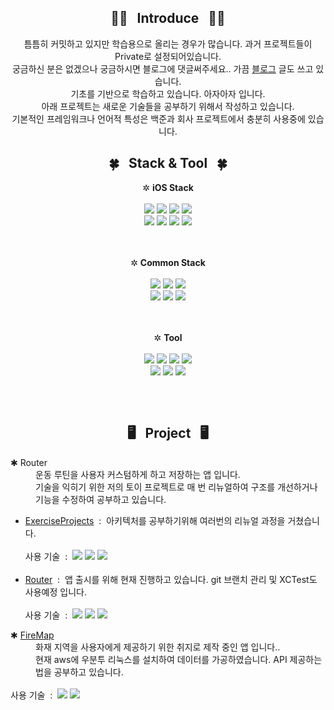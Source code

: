 <div align="center">
  <h2>👋🏼&nbsp;&nbsp;
  Introduce
  &nbsp;&nbsp;👋🏼
  </h2>
  틈틈히 커밋하고 있지만 학습용으로 올리는 경우가 많습니다. 과거 프로젝트들이 Private로 설정되어있습니다.
  <br>궁금하신 분은 없겠으나 궁금하시면 블로그에 댓글써주세요..
  가끔 <a href="https://blog.naver.com/gilgim">블로그</a> 글도 쓰고 있습니다.
  <br>기초를 기반으로 학습하고 있습니다. 아자아자 입니다.
  <br>아래 프로젝트는 새로운 기술들을 공부하기 위해서 작성하고 있습니다.
  <br>기본적인 프레임워크나 언어적 특성은 백준과 회사 프로젝트에서 충분히 사용중에 있습니다.
</div>
<div align="center">
  <h2>🍀&nbsp;&nbsp;
  Stack & Tool
  &nbsp;&nbsp;🍀
  </h2>
  ✲ <strong>iOS Stack</strong><br><br>
  <img src="https://img.shields.io/badge/UIKit-698269?style=for-the-badge&logo=JSON Web Tokens&logoColor=white">
  <img src="https://img.shields.io/badge/SwiftUI-00425A?style=for-the-badge&logo=JSON Web Tokens&logoColor=white">
  <img src="https://img.shields.io/badge/Combine-86A3B8?style=for-the-badge&logo=JSON Web Tokens&logoColor=white">
  <img src="https://img.shields.io/badge/WebKit-FFB26B?style=for-the-badge&logo=JSON Web Tokens&logoColor=black">
  <br>
  <img src="https://img.shields.io/badge/RxSwift-B7178C?style=for-the-badge&logo=ReactiveX&logoColor=white">
  <img src="https://img.shields.io/badge/FireBase-FFCA28?style=for-the-badge&logo=Firebase&logoColor=white">
  <img src="https://img.shields.io/badge/KakaoLink-FFCD00?style=for-the-badge&logo=KakaoTalk&logoColor=white">
  <img src="https://img.shields.io/badge/React_Native-61DAFB?style=for-the-badge&logo=React&logoColor=black">
  <br><br><br>
  
  ✲ <strong>Common Stack</strong><br><br>
  <img src="https://img.shields.io/badge/swift-F05138?style=for-the-badge&logo=Swift&logoColor=white">
  <img src="https://img.shields.io/badge/Objective_C-A8B9CC?style=for-the-badge&logo=Apple&logoColor=black">
  <img src="https://img.shields.io/badge/C-FFD400?style=for-the-badge&logo=C&logoColor=white">
  <br>
  <img src="https://img.shields.io/badge/python-3776AB?style=for-the-badge&logo=Python&logoColor=white">
  <img src="https://img.shields.io/badge/HTML-E34F26?style=for-the-badge&logo=HTML5&logoColor=white">
  <img src="https://img.shields.io/badge/JavaScript-F7DF1E?style=for-the-badge&logo=JavaScript&logoColor=white">
  <br><br><br>
  
  ✲ <strong>Tool</strong><br><br>
  <img src="https://img.shields.io/badge/xcode-147EFB?style=for-the-badge&logo=Xcode&logoColor=white">
  <img src="https://img.shields.io/badge/Terminal-4D4D4D?style=for-the-badge&logo=GNOME Terminal&logoColor=white">
  <img src="https://img.shields.io/badge/VScode-007ACC?style=for-the-badge&logo=Visual Studio Code&logoColor=white">
  <img src="https://img.shields.io/badge/Vim-019733?style=for-the-badge&logo=Vim&logoColor=white">
  <br>
  <img src="https://img.shields.io/badge/LastPass-D32D27?style=for-the-badge&logo=LastPass&logoColor=white">
  <img src="https://img.shields.io/badge/AWS-232F3E?style=for-the-badge&logo=Amazon AWS&logoColor=white">
  <img src="https://img.shields.io/badge/git-F05032?style=for-the-badge&logo=Git&logoColor=white">
</div>
<h2></h2><br>

<div align="center">
  <h2>🖥️&nbsp;&nbsp;
  Project
  &nbsp;&nbsp;🖥️
  </h2>
  
</div>
<dl>
  <dt>✱&nbsp;Router</dt>
  <dd>운동 루틴을 사용자 커스텀하게 하고 저장하는 앱 입니다.<br>기술을 익히기 위한 저의 토이 프로젝트로 매 번 리뉴얼하여 구조를 개선하거나 기능을 수정하여 공부하고 있습니다.</dd>
  <ul>
    <li><a href="https://github.com/gilgim/ExerciseProjects">ExerciseProjects</a>
      &nbsp:&nbsp 아키텍처를 공부하기위해 여러번의 리뉴얼 과정을 거쳤습니다.<br><br>
      사용 기술 &nbsp:&nbsp
      <img src="https://img.shields.io/badge/UIKit-698269?style=for-the-badge&logo=JSON Web Tokens&logoColor=white">
      <img src="https://img.shields.io/badge/SwiftUI-00425A?style=for-the-badge&logo=JSON Web Tokens&logoColor=white">
      <img src="https://img.shields.io/badge/Combine-86A3B8?style=for-the-badge&logo=JSON Web Tokens&logoColor=white">
      <br><br>
    </li>
    <li><a href="https://github.com/gilgim/SimpleRouter">Router</a>
      &nbsp:&nbsp 앱 출시를 위해 현재 진행하고 있습니다. git 브랜치 관리 및 XCTest도 사용예정 입니다.<br><br>
      사용 기술 &nbsp:&nbsp
      <img src="https://img.shields.io/badge/UIKit-698269?style=for-the-badge&logo=JSON Web Tokens&logoColor=white">
      <img src="https://img.shields.io/badge/SwiftUI-00425A?style=for-the-badge&logo=JSON Web Tokens&logoColor=white">
      <img src="https://img.shields.io/badge/Combine-86A3B8?style=for-the-badge&logo=JSON Web Tokens&logoColor=white">
    </li>
  </ul>
</dl>
<dl>
  <dt>✱&nbsp;<a href="https://github.com/gilgim/FireMap">FireMap</a></dt>
  <dd>화재 지역을 사용자에게 제공하기 위한 취지로 제작 중인 앱 입니다..<br>현재 aws에 우분투 리눅스를 설치하여 데이터를 가공하였습니다. API 제공하는 법을 공부하고 있습니다.</dd><br>
  사용 기술 &nbsp:&nbsp
  <img src="https://img.shields.io/badge/SwiftUI-00425A?style=for-the-badge&logo=JSON Web Tokens&logoColor=white">
  <img src="https://img.shields.io/badge/Combine-86A3B8?style=for-the-badge&logo=JSON Web Tokens&logoColor=white">
</dl>
